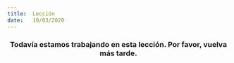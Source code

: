 ```yaml
---
title:  Lección
date:   10/03/2020
---
```


### <center>Todavía estamos trabajando en esta lección. Por favor, vuelva más tarde.</center>
